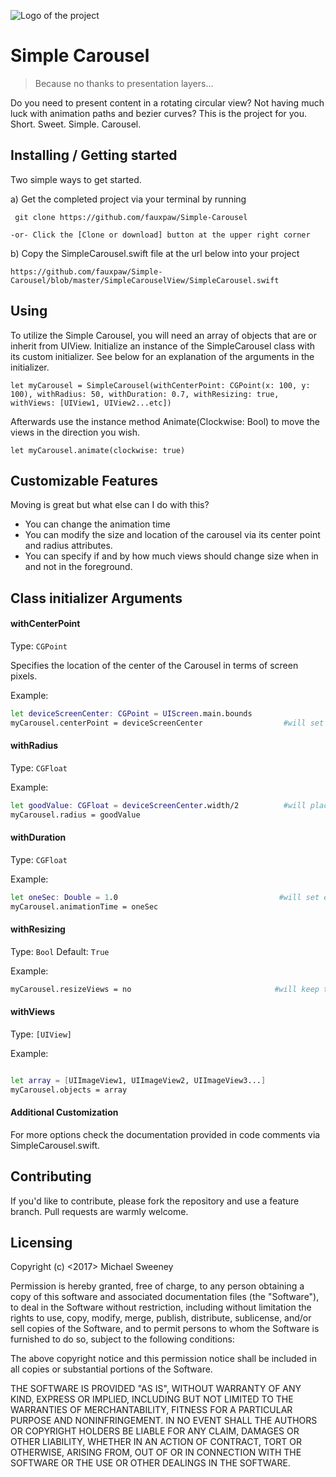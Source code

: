![Logo of the project](https://technologyconversations.files.wordpress.com/2015/10/github.png?w=625)

# Simple Carousel
> Because no thanks to presentation layers...

Do you need to present content in a rotating circular view? Not having much luck with animation paths and bezier curves? This is the project for you. Short. Sweet. Simple. Carousel.

## Installing / Getting started

Two simple ways to get started.

a) Get the completed project via your terminal by running

```shell
 git clone https://github.com/fauxpaw/Simple-Carousel
```


```shell
-or- Click the [Clone or download] button at the upper right corner
```

b) Copy the SimpleCarousel.swift file at the url below into your project

```shell
https://github.com/fauxpaw/Simple-Carousel/blob/master/SimpleCarouselView/SimpleCarousel.swift
```

## Using

To utilize the Simple Carousel, you will need an array of objects that are or inherit from UIView. Initialize an instance of the SimpleCarousel class with its custom initializer. See below for an explanation of the arguments in the initializer.

```shell
let myCarousel = SimpleCarousel(withCenterPoint: CGPoint(x: 100, y: 100), withRadius: 50, withDuration: 0.7, withResizing: true, withViews: [UIView1, UIView2...etc])
```
Afterwards use the instance method Animate(Clockwise: Bool) to move the views in the direction you wish.

```shell
let myCarousel.animate(clockwise: true)
```

## Customizable Features

Moving is great but what else can I do with this?
* You can change the animation time
* You can modify the size and location of the carousel via its center point and radius attributes.
* You can specify if and by how much views should change size when in and not in the foreground.

## Class initializer Arguments

#### withCenterPoint
Type: `CGPoint`  

Specifies the location of the center of the Carousel in terms of screen pixels.

Example:
```bash
let deviceScreenCenter: CGPoint = UIScreen.main.bounds
myCarousel.centerPoint = deviceScreenCenter                  #will set the carousel to the center of the screen.
```

#### withRadius
Type: `CGFloat`

Example:
```bash
let goodValue: CGFloat = deviceScreenCenter.width/2          #will place outermost views at edge of screen.
myCarousel.radius = goodValue
```

#### withDuration
Type: `CGFloat`

Example:
```bash
let oneSec: Double = 1.0                                    #will set each animations time to be 1 second.
myCarousel.animationTime = oneSec
```

#### withResizing
Type: `Bool`
Default: `True`

Example:
```bash
myCarousel.resizeViews = no                                #will keep the views scale static as they move
```

#### withViews
Type: `[UIView]`

Example:
```bash

let array = [UIImageView1, UIImageView2, UIImageView3...]                           #will set the current views to animate as the content of 'array'
myCarousel.objects = array
```

#### Additional Customization

For more options check the documentation provided in code comments via SimpleCarousel.swift.

## Contributing

If you'd like to contribute, please fork the repository and use a feature
branch. Pull requests are warmly welcome.

## Licensing

Copyright (c) <2017> Michael Sweeney

Permission is hereby granted, free of charge, to any person obtaining a copy
of this software and associated documentation files (the "Software"), to deal
in the Software without restriction, including without limitation the rights
to use, copy, modify, merge, publish, distribute, sublicense, and/or sell
copies of the Software, and to permit persons to whom the Software is
furnished to do so, subject to the following conditions:

The above copyright notice and this permission notice shall be included in all
copies or substantial portions of the Software.

THE SOFTWARE IS PROVIDED "AS IS", WITHOUT WARRANTY OF ANY KIND, EXPRESS OR
IMPLIED, INCLUDING BUT NOT LIMITED TO THE WARRANTIES OF MERCHANTABILITY,
FITNESS FOR A PARTICULAR PURPOSE AND NONINFRINGEMENT. IN NO EVENT SHALL THE
AUTHORS OR COPYRIGHT HOLDERS BE LIABLE FOR ANY CLAIM, DAMAGES OR OTHER
LIABILITY, WHETHER IN AN ACTION OF CONTRACT, TORT OR OTHERWISE, ARISING FROM,
OUT OF OR IN CONNECTION WITH THE SOFTWARE OR THE USE OR OTHER DEALINGS IN THE
SOFTWARE.
